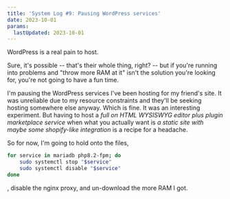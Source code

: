 ```yaml
---
title: 'System Log #9: Pausing WordPress services'
date: 2023-10-01
params:
  lastUpdated: 2023-10-01
---
```


WordPress is a real pain to host.

Sure, it's possible -- that's their whole thing, right? -- but if you're
running into problems and "throw more RAM at it" isn't the solution
you're looking for, you're not going to have a fun time.

I'm pausing the WordPress services I've been hosting for my friend's
site. It was unreliable due to my resource constraints and they'll be
seeking hosting somewhere else anyway. Which is fine. It was an
interesting experiment. But having to host a *full on HTML WYSISWYG
editor plus plugin marketplace service* when what you actually want is
*a static site with maybe some shopify-like integration* is a recipe for
a headache.

So for now, I'm going to hold onto the files,

```sh
for service in mariadb php8.2-fpm; do
	sudo systemctl stop "$service"
	sudo systemctl disable "$service"
done
```

, disable the nginx proxy, and un-download the more RAM I got.
